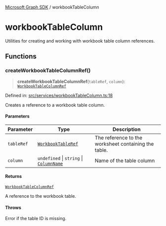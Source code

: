 [Microsoft Graph SDK](README.md) / workbookTableColumn

# workbookTableColumn

Utilities for creating and working with workbook table column references.

## Functions

### createWorkbookTableColumnRef()

> **createWorkbookTableColumnRef**(`tableRef`, `column`): [`WorkbookTableColumnRef`](WorkbookTableColumnRef.md#workbooktablecolumnref)

Defined in: [src/services/workbookTableColumn.ts:18](https://github.com/Future-Secure-AI/microsoft-graph/blob/main/src/services/workbookTableColumn.ts#L18)

Creates a reference to a workbook table column.

#### Parameters

| Parameter | Type | Description |
| ------ | ------ | ------ |
| `tableRef` | [`WorkbookTableRef`](WorkbookTableRef.md#workbooktableref) | The reference to the worksheet containing the table. |
| `column` | `undefined` \| `string` \| [`ColumnName`](ColumnName.md#columnname) | Name of the table column |

#### Returns

[`WorkbookTableColumnRef`](WorkbookTableColumnRef.md#workbooktablecolumnref)

A reference to the workbook table.

#### Throws

Error if the table ID is missing.
